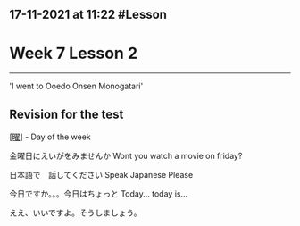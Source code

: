 17-11-2021 at 11:22
#Lesson 
---
# Week 7 Lesson 2
---

'I went to Ooedo Onsen Monogatari' 

## Revision for the test 
[[曜]](よう) - Day of the week 　

 
金曜日にえいがをみませんか
Wont you watch a movie on friday?

日本語で　話してください
Speak Japanese Please 

今日ですか。。。今日はちょっと
Today... today is...

ええ、いいですよ。そうしましょう。